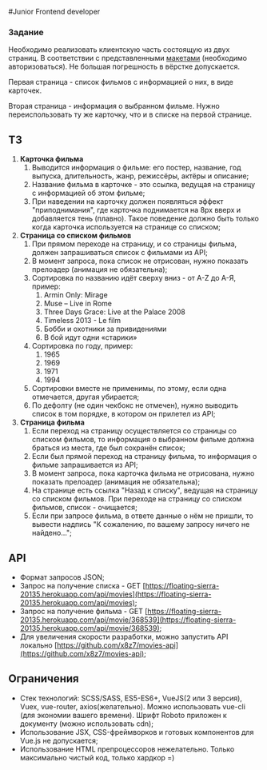 #Junior Frontend developer


### **Задание**

Необходимо реализовать клиентскую часть состоящую из двух страниц. В соответствии с представленными [макетами](https://www.figma.com/file/k1eyyiHvBq73LMlj9dBpwX/PML_Test_task_for_Junior_Frontend-(18.12)?node-id=1%3A1636) (необходимо авторизоваться). Не большая погрешность в вёрстке допускается.

Первая страница - список фильмов с информацией о них, в виде карточек.

Вторая страница - информация о выбранном фильме. Нужно переиспользовать ту же карточку, что и в списке на первой странице.

## **ТЗ**

1. **Карточка фильма** 
    1. Выводится информация о фильме: его постер, название, год выпуска, длительность, жанр, режиссёры, актёры и описание;
    2. Название фильма в карточке - это ссылка, ведущая на страницу с информацией об этом фильме;
    3. При наведении на карточку должен появляться эффект "приподнимания", где карточка поднимается на 8px вверх и добавляется тень (плавно). Такое поведение должно быть только когда карточка используется на странице со списком;
2. **Страница со списком фильмов**
    1. При прямом переходе на страницу, и со страницы фильма, должен запрашиваться список с фильмами из API;
    2. В момент запроса, пока список не отрисован, нужно показать прелоадер (анимация не обязательна);
    3. Сортировка по названию идёт сверху вниз - от A-Z до А-Я, пример:
        1. Armin Only: Mirage
        2. Muse – Live in Rome
        3. Three Days Grace: Live at the Palace 2008
        4. Timeless 2013 - Le film
        5. Бобби и охотники за привидениями
        6. В бой идут одни «старики»
    4. Сортировка по году, пример:
        1. 1965
        2. 1969
        3. 1971
        4. 1994
    5. Сортировки вместе не применимы, по этому, если одна отмечается, другая убирается;
    6. По дефолту (не один чекбокс не отмечен), нужно выводить список в том порядке, в котором он прилетел из API;
3. **Страница фильма**
    1. Если переход на страницу осуществляется со страницы со списком фильмов, то информация о выбранном фильме должна браться из места, где был сохранён список;
    2. Если был прямой переход на страницу фильма, то информация о фильме запрашивается из API;
    3. В момент запроса, пока карточка фильма не отрисована, нужно показать прелоадер (анимация не обязательна);
    4. На странице есть ссылка "Назад к списку", ведущая на страницу со списком фильмов. При переходе на страницу со списком фильмов, список - очищается;
    5. Если при запросе фильма, в ответе данные о нём не пришли, то вывести надпись "К сожалению, по вашему запросу ничего не найдено...";

## **API**

- Формат запросов JSON;
- Запрос на получение списка - GET [https://floating-sierra-20135.herokuapp.com/api/movies](https://floating-sierra-20135.herokuapp.com/api/movies);
- Запрос на получение фильма - GET [https://floating-sierra-20135.herokuapp.com/api/movie/368539](https://floating-sierra-20135.herokuapp.com/api/movie/368539);
- Для увеличения скорости разработки, можно запустить API локально [https://github.com/x8z7/movies-api](https://github.com/x8z7/movies-api);

## **Ограничения**

- Стек технологий: SCSS/SASS, ES5-ES6+, VueJS(2 или 3 версия), Vuex, vue-router, axios(желательно). Можно использовать vue-cli (для экономии вашего времени). Шрифт Roboto приложен к документу (можно использовать cdn);
- Использование JSX, CSS-фреймворков и готовых компонентов для Vue.js не допускается;
- Использование HTML препроцессоров нежелательно. Только максимально чистый код, только хардкор =)
